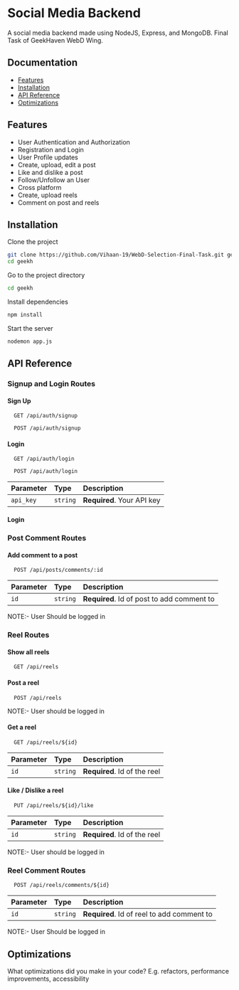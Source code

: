 
# Social Media Backend

A social media backend made using NodeJS, Express, and MongoDB.
Final Task of GeekHaven WebD Wing.




## Documentation

- [Features](#features)
- [Installation](#installation)
- [API Reference](#api%20reference)
- [Optimizations](#optimizations)




## Features

- User Authentication and Authorization
- Registration and Login
- User Profile updates
- Create, upload, edit a post
- Like and dislike a post
- Follow/Unfollow an User
- Cross platform
- Create, upload reels
- Comment on post and reels



## Installation

Clone the project

```bash
git clone https://github.com/Vihaan-19/WebD-Selection-Final-Task.git geekh
cd geekh
```

Go to the project directory

```bash
cd geekh
```

Install dependencies

```bash
npm install
```

Start the server

```bash
nodemon app.js
```


## API Reference

### Signup and Login Routes

#### Sign Up

```http
  GET /api/auth/signup
```

```http
  POST /api/auth/signup
```

#### Login
```http
  GET /api/auth/login
```

```http
  POST /api/auth/login
```

| Parameter | Type     | Description                |
| :-------- | :------- | :------------------------- |
| `api_key` | `string` | **Required**. Your API key |


#### Login

### Post Comment Routes
#### Add comment to a post
```http
  POST /api/posts/comments/:id
```

| Parameter | Type     | Description                       |
| :-------- | :------- | :-------------------------------- |
| `id`      | `string` | **Required**. Id of post to add comment to|

NOTE:- User Should be logged in


### Reel Routes
#### Show all reels
```http
  GET /api/reels
```

#### Post a reel
```http
  POST /api/reels
```
NOTE:- User should be logged in

#### Get a reel
```http
  GET /api/reels/${id}
```
| Parameter | Type     | Description                       |
| :-------- | :------- | :-------------------------------- |
| `id`      | `string` | **Required**. Id of the reel|

#### Like / Dislike a reel
```http
  PUT /api/reels/${id}/like
```
| Parameter | Type     | Description                       |
| :-------- | :------- | :-------------------------------- |
| `id`      | `string` | **Required**. Id of the reel|

NOTE:- User should be logged in


### Reel Comment Routes
```http
  POST /api/reels/comments/${id}
```

| Parameter | Type     | Description                       |
| :-------- | :------- | :-------------------------------- |
| `id`      | `string` | **Required**. Id of reel to add comment to|

NOTE:- User Should be logged in

## Optimizations

What optimizations did you make in your code? E.g. refactors, performance improvements, accessibility

